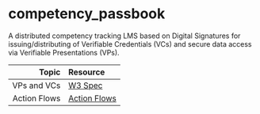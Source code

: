 # competency_passbook

A distributed competency tracking LMS based on Digital Signatures for issuing/distributing of Verifiable Credentials (VCs) and secure data access via Verifiable Presentations (VPs).

| Topic        | Resource                                       |
| -----------: | :--------------------------------------------- |
| VPs and VCs  | [W3 Spec](https://www.w3.org/TR/vc-data-model) |
| Action Flows | [Action Flows](https://github.com/Ansh-Sarkar/competency_passbook/blob/documentation/dev-docs/Action%20Flows.md)        |
